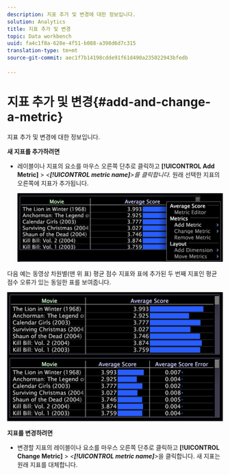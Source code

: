 ```yaml
---
description: 지표 추가 및 변경에 대한 정보입니다.
solution: Analytics
title: 지표 추가 및 변경
topic: Data workbench
uuid: fa4c1f8a-628e-4f51-b088-a398d6d7c315
translation-type: tm+mt
source-git-commit: aec1f7b14198cdde91f61d490a235022943bfedb

---
```



# 지표 추가 및 변경{#add-and-change-a-metric}

지표 추가 및 변경에 대한 정보입니다.

**새 지표를 추가하려면**

* 레이블이나 지표의 요소를 마우스 오른쪽 단추로 클릭하고 **[!UICONTROL Add Metric]** > *&lt;**[!UICONTROL metric name]**>를 클릭합니다.* 원래 선택한 지표의 오른쪽에 지표가 추가됩니다.

   ![](assets/mnu_Table_AddMetric.png)

다음 예는 동영상 차원별(맨 위 표) 평균 점수 지표와 표에 추가된 두 번째 지표인 평균 점수 오류가 있는 동일한 표를 보여줍니다.

![](assets/vis_Table_AddMetric.png)

**지표를 변경하려면**

* 변경할 지표의 레이블이나 요소를 마우스 오른쪽 단추로 클릭하고 **[!UICONTROL Change Metric]** > *&lt;**[!UICONTROL metric name]**>*&#x200B;을 클릭합니다. 새 지표는 원래 지표를 대체합니다.
